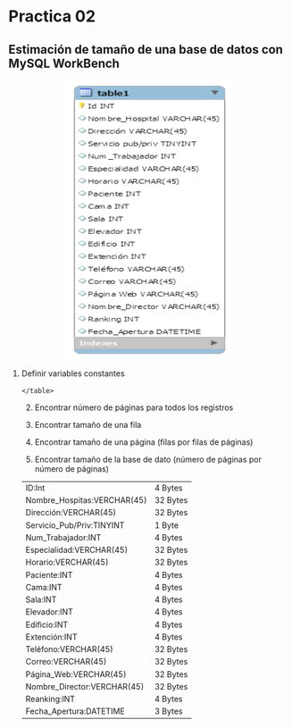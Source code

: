 # Practica 02

## Estimación de tamaño de una base de datos con MySQL WorkBench

<div align="center"><img  alt="rename_screenshot" src="ADB.png" width= "300" height="500"></div>

  1.	Definir variables constantes
  
        <table>
          <tr>
            <td>ID:Int</td>
            <td>4 Bytes</td>
          </tr>
          <tr>
            <td>Nombre_Hospitas:VERCHAR(45)</td>
            <td>32 Bytes</td>
          </tr>
            <tr>
            <td>Dirección:VERCHAR(45)</td>
            <td>32 Bytes</td>
          </tr>
            <tr>
            <td>Servicio_Pub/Priv:TINYINT</td>
            <td>1 Byte</td>
          </tr>
            <tr>
            <td>Num_Trabajador:INT</td>
            <td>4 Bytes</td>
          </tr>
           <tr>
            <td>Especialidad:VERCHAR(45)</td>
            <td>32 Bytes</td>
          </tr>
           <tr>
            <td>Horario:VERCHAR(45)</td>
            <td>32 Bytes</td>
          </tr>
          <tr>
            <td>Paciente:INT</td>
            <td>4 Bytes</td>
          </tr>
            <tr>
            <td>Cama:INT</td>
            <td>4 Bytes</td>
          </tr>
           <tr>
            <td>Sala:INT</td>
            <td>4 Bytes</td>
          </tr> <tr>
            <td>Elevador:INT</td>
            <td>4 Bytes</td>
          </tr>
            <tr>
            <td>Edificio:INT</td>
            <td>4 Bytes</td>
          </tr>
          <tr>
            <td>Extención:INT</td>
            <td>4 Bytes</td>
         </tr>
             <tr>
            <td>Teléfono:VERCHAR(45)</td>
            <td>32 Bytes</td>
         </tr>
            <tr>
            <td>Correo:VERCHAR(45)</td>
            <td>32 Bytes</td>
         </tr> <tr>
            <td>Página_Web:VERCHAR(45)</td>
            <td>32 Bytes</td>
         </tr> <tr>
            <td>Nombre_Director:VERCHAR(45)</td>
            <td>32 Bytes</td>
         </tr>
        <tr>
            <td>Reanking:INT</td>
            <td>4 Bytes</td>
         </tr>
           <tr>
            <td>Fecha_Apertura:DATETIME</td>
            <td>3 Bytes</td>
         </tr>
    </table>
    
  2.	Encontrar número de páginas para todos los registros
  
  3.	Encontrar tamaño de una  fila 
  
  4.	Encontrar tamaño de una página (filas por filas de páginas)
  
  5.	Encontrar tamaño de la base de dato (número de páginas por número de páginas)





